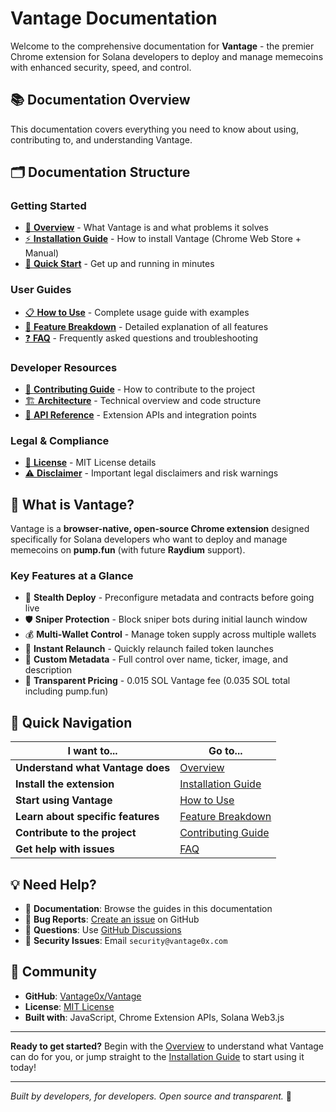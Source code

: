 # Vantage Documentation

Welcome to the comprehensive documentation for **Vantage** - the premier Chrome extension for Solana developers to deploy and manage memecoins with enhanced security, speed, and control.

## 📚 Documentation Overview

This documentation covers everything you need to know about using, contributing to, and understanding Vantage.

## 🗂️ Documentation Structure

### Getting Started
- [📖 **Overview**](overview.md) - What Vantage is and what problems it solves
- [⚡ **Installation Guide**](installation.md) - How to install Vantage (Chrome Web Store + Manual)
- [🚀 **Quick Start**](quick-start.md) - Get up and running in minutes

### User Guides
- [📋 **How to Use**](how-to-use.md) - Complete usage guide with examples
- [🔧 **Feature Breakdown**](features.md) - Detailed explanation of all features
- [❓ **FAQ**](faq.md) - Frequently asked questions and troubleshooting

### Developer Resources
- [🤝 **Contributing Guide**](../CONTRIBUTING.md) - How to contribute to the project
- [🏗️ **Architecture**](architecture.md) - Technical overview and code structure
- [🔌 **API Reference**](api-reference.md) - Extension APIs and integration points

### Legal & Compliance
- [📄 **License**](../LICENSE) - MIT License details
- [⚠️ **Disclaimer**](disclaimer.md) - Important legal disclaimers and risk warnings

## 🎯 What is Vantage?

Vantage is a **browser-native, open-source Chrome extension** designed specifically for Solana developers who want to deploy and manage memecoins on **pump.fun** (with future **Raydium** support).

### Key Features at a Glance

- 🥷 **Stealth Deploy** - Preconfigure metadata and contracts before going live
- 🛡️ **Sniper Protection** - Block sniper bots during initial launch window
- 💰 **Multi-Wallet Control** - Manage token supply across multiple wallets
- 🔄 **Instant Relaunch** - Quickly relaunch failed token launches
- 🎨 **Custom Metadata** - Full control over name, ticker, image, and description
- 💎 **Transparent Pricing** - 0.015 SOL Vantage fee (0.035 SOL total including pump.fun)

## 🚀 Quick Navigation

| I want to... | Go to... |
|--------------|----------|
| **Understand what Vantage does** | [Overview](overview.md) |
| **Install the extension** | [Installation Guide](installation.md) |
| **Start using Vantage** | [How to Use](how-to-use.md) |
| **Learn about specific features** | [Feature Breakdown](features.md) |
| **Contribute to the project** | [Contributing Guide](../CONTRIBUTING.md) |
| **Get help with issues** | [FAQ](faq.md) |

## 💡 Need Help?

- 📖 **Documentation**: Browse the guides in this documentation
- 🐛 **Bug Reports**: [Create an issue](https://github.com/Vantage0x/Vantage/issues/new) on GitHub
- 💬 **Questions**: Use [GitHub Discussions](https://github.com/Vantage0x/Vantage/discussions)
- 🔐 **Security Issues**: Email `security@vantage0x.com`

## 🌟 Community

- **GitHub**: [Vantage0x/Vantage](https://github.com/Vantage0x/Vantage)
- **License**: [MIT License](../LICENSE)
- **Built with**: JavaScript, Chrome Extension APIs, Solana Web3.js

---

**Ready to get started?** Begin with the [Overview](overview.md) to understand what Vantage can do for you, or jump straight to the [Installation Guide](installation.md) to start using it today!

---

*Built by developers, for developers. Open source and transparent.* 🚀 